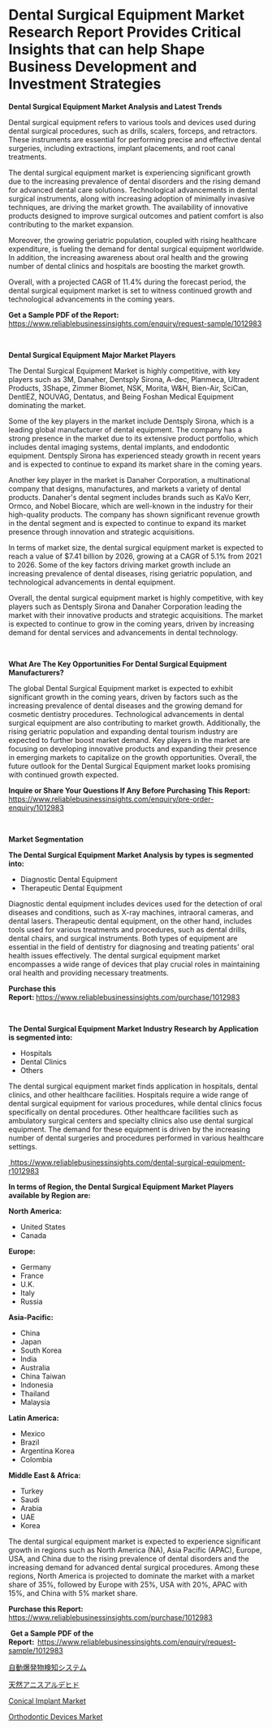 <p><h1>Dental Surgical Equipment Market Research Report Provides Critical Insights that can help Shape Business Development and Investment Strategies</h1></p><p><strong>Dental Surgical Equipment Market Analysis and Latest Trends</strong></p>
<p><p>Dental surgical equipment refers to various tools and devices used during dental surgical procedures, such as drills, scalers, forceps, and retractors. These instruments are essential for performing precise and effective dental surgeries, including extractions, implant placements, and root canal treatments.</p><p>The dental surgical equipment market is experiencing significant growth due to the increasing prevalence of dental disorders and the rising demand for advanced dental care solutions. Technological advancements in dental surgical instruments, along with increasing adoption of minimally invasive techniques, are driving the market growth. The availability of innovative products designed to improve surgical outcomes and patient comfort is also contributing to the market expansion.</p><p>Moreover, the growing geriatric population, coupled with rising healthcare expenditure, is fueling the demand for dental surgical equipment worldwide. In addition, the increasing awareness about oral health and the growing number of dental clinics and hospitals are boosting the market growth.</p><p>Overall, with a projected CAGR of 11.4% during the forecast period, the dental surgical equipment market is set to witness continued growth and technological advancements in the coming years.</p></p>
<p><strong>Get a Sample PDF of the Report:&nbsp;</strong> <a href="https://www.reliablebusinessinsights.com/enquiry/request-sample/1012983">https://www.reliablebusinessinsights.com/enquiry/request-sample/1012983</a></p>
<p>&nbsp;</p>
<p><strong>Dental Surgical Equipment Major Market Players</strong></p>
<p><p>The Dental Surgical Equipment Market is highly competitive, with key players such as 3M, Danaher, Dentsply Sirona, A-dec, Planmeca, Ultradent Products, 3Shape, Zimmer Biomet, NSK, Morita, W&H, Bien-Air, SciCan, DentlEZ, NOUVAG, Dentatus, and Being Foshan Medical Equipment dominating the market.</p><p>Some of the key players in the market include Dentsply Sirona, which is a leading global manufacturer of dental equipment. The company has a strong presence in the market due to its extensive product portfolio, which includes dental imaging systems, dental implants, and endodontic equipment. Dentsply Sirona has experienced steady growth in recent years and is expected to continue to expand its market share in the coming years.</p><p>Another key player in the market is Danaher Corporation, a multinational company that designs, manufactures, and markets a variety of dental products. Danaher's dental segment includes brands such as KaVo Kerr, Ormco, and Nobel Biocare, which are well-known in the industry for their high-quality products. The company has shown significant revenue growth in the dental segment and is expected to continue to expand its market presence through innovation and strategic acquisitions.</p><p>In terms of market size, the dental surgical equipment market is expected to reach a value of $7.41 billion by 2026, growing at a CAGR of 5.1% from 2021 to 2026. Some of the key factors driving market growth include an increasing prevalence of dental diseases, rising geriatric population, and technological advancements in dental equipment.</p><p>Overall, the dental surgical equipment market is highly competitive, with key players such as Dentsply Sirona and Danaher Corporation leading the market with their innovative products and strategic acquisitions. The market is expected to continue to grow in the coming years, driven by increasing demand for dental services and advancements in dental technology.</p></p>
<p>&nbsp;</p>
<p><strong>What Are The Key Opportunities For Dental Surgical Equipment Manufacturers?</strong></p>
<p><p>The global Dental Surgical Equipment market is expected to exhibit significant growth in the coming years, driven by factors such as the increasing prevalence of dental diseases and the growing demand for cosmetic dentistry procedures. Technological advancements in dental surgical equipment are also contributing to market growth. Additionally, the rising geriatric population and expanding dental tourism industry are expected to further boost market demand. Key players in the market are focusing on developing innovative products and expanding their presence in emerging markets to capitalize on the growth opportunities. Overall, the future outlook for the Dental Surgical Equipment market looks promising with continued growth expected.</p></p>
<p><strong>Inquire or Share Your Questions If Any Before Purchasing This Report:</strong> <a href="https://www.reliablebusinessinsights.com/enquiry/pre-order-enquiry/1012983">https://www.reliablebusinessinsights.com/enquiry/pre-order-enquiry/1012983</a></p>
<p>&nbsp;</p>
<p><strong>Market Segmentation</strong></p>
<p><strong>The Dental Surgical Equipment Market Analysis by types is segmented into:</strong></p>
<p><ul><li>Diagnostic Dental Equipment</li><li>Therapeutic Dental Equipment</li></ul></p>
<p><p>Diagnostic dental equipment includes devices used for the detection of oral diseases and conditions, such as X-ray machines, intraoral cameras, and dental lasers. Therapeutic dental equipment, on the other hand, includes tools used for various treatments and procedures, such as dental drills, dental chairs, and surgical instruments. Both types of equipment are essential in the field of dentistry for diagnosing and treating patients' oral health issues effectively. The dental surgical equipment market encompasses a wide range of devices that play crucial roles in maintaining oral health and providing necessary treatments.</p></p>
<p><strong>Purchase this Report:&nbsp;</strong><a href="https://www.reliablebusinessinsights.com/purchase/1012983">https://www.reliablebusinessinsights.com/purchase/1012983</a></p>
<p>&nbsp;</p>
<p><strong>The Dental Surgical Equipment Market Industry Research by Application is segmented into:</strong></p>
<p><ul><li>Hospitals</li><li>Dental Clinics</li><li>Others</li></ul></p>
<p><p>The dental surgical equipment market finds application in hospitals, dental clinics, and other healthcare facilities. Hospitals require a wide range of dental surgical equipment for various procedures, while dental clinics focus specifically on dental procedures. Other healthcare facilities such as ambulatory surgical centers and specialty clinics also use dental surgical equipment. The demand for these equipment is driven by the increasing number of dental surgeries and procedures performed in various healthcare settings.</p></p>
<p><a href="https://www.reliablebusinessinsights.com/dental-surgical-equipment-r1012983">&nbsp;https://www.reliablebusinessinsights.com/dental-surgical-equipment-r1012983</a></p>
<p><strong>In terms of Region, the Dental Surgical Equipment Market Players available by Region are:</strong></p>
<p>
    <p> <strong> North America: </strong>
        <ul>
            <li>United States</li>
            <li>Canada</li>
        </ul>
        </p> 
    <p> <strong> Europe: </strong>
        <ul>
            <li>Germany</li>
            <li>France</li>
            <li>U.K.</li>
            <li>Italy</li>
            <li>Russia</li>
        </ul>
        </p> 
    <p> <strong> Asia-Pacific: </strong>
        <ul>
            <li>China</li>
            <li>Japan</li>
            <li>South Korea</li>
            <li>India</li>
            <li>Australia</li>
            <li>China Taiwan</li>
            <li>Indonesia</li>
            <li>Thailand</li>
            <li>Malaysia</li>
        </ul>
        </p> 
    <p> <strong> Latin America: </strong>
        <ul>
            <li>Mexico</li>
            <li>Brazil</li>
            <li>Argentina Korea</li>
            <li>Colombia</li>
        </ul>
        </p> 
    <p> <strong> Middle East & Africa: </strong>
        <ul>
            <li>Turkey</li>
            <li>Saudi</li>
            <li>Arabia</li>
            <li>UAE</li>
            <li>Korea</li>
        </ul>
    </p>
    </p>
<p><p>The dental surgical equipment market is expected to experience significant growth in regions such as North America (NA), Asia Pacific (APAC), Europe, USA, and China due to the rising prevalence of dental disorders and the increasing demand for advanced dental surgical procedures. Among these regions, North America is projected to dominate the market with a market share of 35%, followed by Europe with 25%, USA with 20%, APAC with 15%, and China with 5% market share.</p></p>
<p><strong>Purchase this Report: </strong><a href="https://www.reliablebusinessinsights.com/purchase/1012983">https://www.reliablebusinessinsights.com/purchase/1012983</a></p>
<p>&nbsp;<strong>Get a Sample PDF of the Report:&nbsp;&nbsp;</strong><a href="https://www.reliablebusinessinsights.com/enquiry/request-sample/1012983">https://www.reliablebusinessinsights.com/enquiry/request-sample/1012983</a></p>
<p><strong></strong></p>
<p><p><a href="https://github.com/klon646/Market-Research-Report-List-2/blob/main/1148346173800.md">自動爆発物検知システム</a></p><p><a href="https://github.com/EstaSprer20231/Market-Research-Report-List-2/blob/main/5141585173799.md">天然アニスアルデヒド</a></p><p><a href="https://github.com/caominhtri712020/Market-Research-Report-List-1/blob/main/conical-implant-market.md">Conical Implant Market</a></p><p><a href="https://github.com/lamhaoka57/Market-Research-Report-List-1/blob/main/orthodontic-devices-market.md">Orthodontic Devices Market</a></p></p>